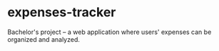 # expenses-tracker
Bachelor's project – a web application where users' expenses can be organized and analyzed.
